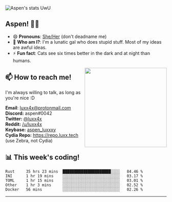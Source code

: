 ![Aspen's stats UwU](https://github-readme-stats.vercel.app/api?username=luxxxxy&show_icons=true&theme=onedark)

## Aspen! 🏳️‍⚧️

 - 😄 **Pronouns**: [She/Her](https://www.mypronouns.org/she-her) (don't deadname me)
 - 👩 **Who am I?**: I'm a lunatic gal who does stupid stuff. Most of my ideas are awful ideas.  
 - ⚡ **Fun fact**: <!--START_SECTION:catfact-->Cats see six times better in the dark and at night than humans.<!--END_SECTION:catfact-->
 
<img align="right" src="https://raw.githubusercontent.com/luxxxxy/luxxxxy/master/crab.jpg" width="256px" height="247px" />  

## 📫 How to reach me!
I'm always willing to talk, as long as you're nice :D

**Email**: luxx4x@protonmail.com  
**Discord:** aspen#0042  
**Twitter:** [@luxx4x](https://twitter.com/luxx4x)  
**Reddit:** [/u/luxx4x](https://reddit.com/user/luxx4x/)  
**Keybase:** [aspen_luxxxy](https://keybase.io/aspen_luxxxy)  
**Cydia Repo:** https://repo.luxx.tech (use Zebra, not Cydia)

## 📊 **This week's coding!**
<!--START_SECTION:waka-->
```text
Rust     35 hrs 23 mins  █████████████████████░░░░   84.46 % 
INI      1 hr 19 mins    ░░░░░░░░░░░░░░░░░░░░░░░░░   03.17 % 
TOML     1 hr 15 mins    ░░░░░░░░░░░░░░░░░░░░░░░░░   03.01 % 
Other    1 hr 3 mins     ░░░░░░░░░░░░░░░░░░░░░░░░░   02.52 % 
Docker   56 mins         ░░░░░░░░░░░░░░░░░░░░░░░░░   02.26 %
```
<!--END_SECTION:waka-->

-------

